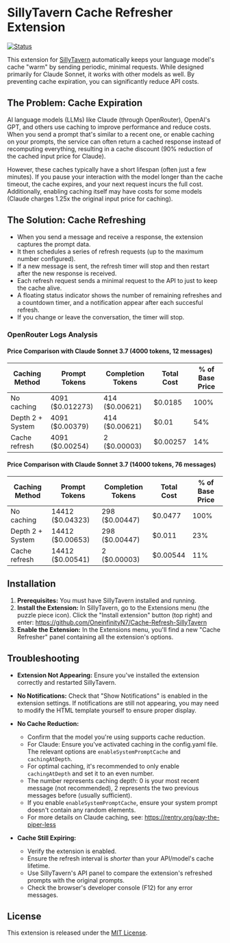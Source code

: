 # SillyTavern Cache Refresher Extension

[![Status](https://img.shields.io/badge/status-ready-green.svg)]()

This extension for [SillyTavern](https://github.com/SillyTavern/SillyTavern) automatically keeps your language model's cache "warm" by sending periodic, minimal requests. While designed primarily for Claude Sonnet, it works with other models as well. By preventing cache expiration, you can significantly reduce API costs.

## The Problem: Cache Expiration

AI language models (LLMs) like Claude (through OpenRouter), OpenAI's GPT, and others use caching to improve performance and reduce costs. When you send a prompt that's similar to a recent one, or enable caching on your prompts, the service can often return a cached response instead of recomputing everything, resulting in a cache discount (90% reduction of the cached input price for Claude).

However, these caches typically have a short lifespan (often just a few minutes). If you pause your interaction with the model longer than the cache timeout, the cache expires, and your next request incurs the full cost. Additionally, enabling caching itself may have costs for some models (Claude charges 1.25x the original input price for caching).

## The Solution: Cache Refreshing

*   When you send a message and receive a response, the extension captures the prompt data.
*   It then schedules a series of refresh requests (up to the maximum number configured).
*   If a new message is sent, the refresh timer will stop and then restart after the new response is received.
*   Each refresh request sends a minimal request to the API to just to keep the cache alive.
*   A floating status indicator shows the number of remaining refreshes and a countdown timer, and a notification appear after each succesful refresh.
*   If you change or leave the conversation, the timer will stop.

### OpenRouter Logs Analysis

#### Price Comparison with Claude Sonnet 3.7 (4000 tokens, 12 messages)

| Caching Method | Prompt Tokens | Completion Tokens | Total Cost | % of Base Price |
|----------------|---------------|-------------------|------------|-----------------|
| No caching | 4091 ($0.012273) | 414 ($0.00621) | $0.0185 | 100% |
| Depth 2 + System | 4091 ($0.00379) | 414 ($0.00621) | $0.01 | 54% |
| Cache refresh | 4091 ($0.00254) | 2 ($0.00003) | $0.00257 | 14% |

#### Price Comparison with Claude Sonnet 3.7 (14000 tokens, 76 messages)

| Caching Method | Prompt Tokens | Completion Tokens | Total Cost | % of Base Price |
|----------------|---------------|-------------------|------------|-----------------|
| No caching | 14412 ($0.04323) | 298 ($0.00447) | $0.0477 | 100% |
| Depth 2 + System | 14412 ($0.00653) | 298 ($0.00447) | $0.011 | 23% |
| Cache refresh | 14412 ($0.00541) | 2 ($0.00003) | $0.00544 | 11% |

## Installation

1.  **Prerequisites:** You must have SillyTavern installed and running.
2.  **Install the Extension:** In SillyTavern, go to the Extensions menu (the puzzle piece icon). Click the "Install extension" button (top right) and enter: https://github.com/OneinfinityN7/Cache-Refresh-SillyTavern
3.  **Enable the Extension:** In the Extensions menu, you'll find a new "Cache Refresher" panel containing all the extension's options.

## Troubleshooting

*   **Extension Not Appearing:** Ensure you've installed the extension correctly and restarted SillyTavern.
*   **No Notifications:** Check that "Show Notifications" is enabled in the extension settings. If notifications are still not appearing, you may need to modify the HTML template yourself to ensure proper display.

*   **No Cache Reduction:**
    *   Confirm that the model you're using supports cache reduction.
    *   For Claude: Ensure you've activated caching in the config.yaml file. The relevant options are `enableSystemPromptCache` and `cachingAtDepth`. 
      * For optimal caching, it's recommended to only enable `cachingAtDepth` and set it to an even number.
      * The number represents caching depth: 0 is your most recent message (not recommended), 2 represents the two previous messages before (usually sufficient).
      * If you enable `enableSystemPromptCache`, ensure your system prompt doesn't contain any random elements.
      * For more details on Claude caching, see: https://rentry.org/pay-the-piper-less
*   **Cache Still Expiring:**
    *   Verify the extension is enabled.
    *   Ensure the refresh interval is *shorter* than your API/model's cache lifetime.
    *   Use SillyTavern's API panel to compare the extension's refreshed prompts with the original prompts.
    *   Check the browser's developer console (F12) for any error messages.

## License

This extension is released under the [MIT License](LICENSE).
